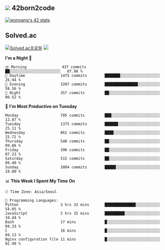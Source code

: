 
## <img src="https://img.shields.io/badge/-000000?style=flat&logo=42&logoColor=white"> 42born2code
<!--[![wonyang's 42 stats](https://badge42.vercel.app/api/v2/cl5nhe5b6007809kydha7ht42/stats?cursusId=21&coalitionId=88)](https://profile.intra.42.fr/users/wonyang)-->

[![wonyang's 42 stats](https://badge.mediaplus.ma/starryblue/wonyang?1337Badge=off&UM6P=off)](https://github.com/oakoudad/badge42)

## Solved.ac
[![Solved.ac프로필](http://mazassumnida.wtf/api/v2/generate_badge?boj=bennyws)](https://solved.ac/bennyws)
<a href="https://solved.ac/bennyws"><img src="http://mazandi.herokuapp.com/api?handle=bennyws&theme=cold"/></a>

<!--START_SECTION:waka-->
**I'm a Night 🦉** 

```text
🌞 Morning                437 commits         ██░░░░░░░░░░░░░░░░░░░░░░░   07.98 % 
🌆 Daytime                1475 commits        ███████░░░░░░░░░░░░░░░░░░   26.94 % 
🌃 Evening                3207 commits        ███████████████░░░░░░░░░░   58.56 % 
🌙 Night                  357 commits         ██░░░░░░░░░░░░░░░░░░░░░░░   06.52 % 
```
📅 **I'm Most Productive on Tuesday** 

```text
Monday                   705 commits         ███░░░░░░░░░░░░░░░░░░░░░░   12.87 % 
Tuesday                  1375 commits        ██████░░░░░░░░░░░░░░░░░░░   25.11 % 
Wednesday                861 commits         ████░░░░░░░░░░░░░░░░░░░░░   15.72 % 
Thursday                 540 commits         ██░░░░░░░░░░░░░░░░░░░░░░░   09.86 % 
Friday                   396 commits         ██░░░░░░░░░░░░░░░░░░░░░░░   07.23 % 
Saturday                 515 commits         ██░░░░░░░░░░░░░░░░░░░░░░░   09.40 % 
Sunday                   1084 commits        █████░░░░░░░░░░░░░░░░░░░░   19.80 % 
```


📊 **This Week I Spent My Time On** 

```text
🕑︎ Time Zone: Asia/Seoul

💬 Programming Languages: 
Python                   3 hrs 33 mins       ██████████████░░░░░░░░░░░   54.05 % 
JavaScript               2 hrs 15 mins       █████████░░░░░░░░░░░░░░░░   34.44 % 
Bash                     17 mins             █░░░░░░░░░░░░░░░░░░░░░░░░   04.33 % 
C                        16 mins             █░░░░░░░░░░░░░░░░░░░░░░░░   04.13 % 
Nginx configuration file 11 mins             █░░░░░░░░░░░░░░░░░░░░░░░░   02.98 % 
```


<!--END_SECTION:waka-->

